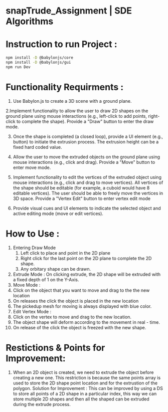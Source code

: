 # snapTrude_Assignment | SDE Algorithms

# Instruction to run Project :
```bash
npm install -D @babylonjs/core
npm install -D @babylonjs/gui
npm run Dev
```

# Functionality Requirments :

1. Use Babylon.js to create a 3D scene with a ground plane.

2.Implement functionality to allow the user to draw 2D shapes on the ground plane using mouse interactions (e.g., left-click to add points, right-click to complete the shape). Provide a "Draw" button to enter the draw mode.

3. Once the shape is completed (a closed loop), provide a UI element (e.g., button) to initiate the extrusion process. The extrusion height can be a fixed hard coded value.

4. Allow the user to move the extruded objects on the ground plane using mouse interactions (e.g., click and drag). Provide a "Move" button to enter move mode.

5. Implement functionality to edit the vertices of the extruded object using mouse interactions (e.g., click and drag to move vertices). All vertices of the shape should be editable (for example, a cuboid would have 8 editable vertices). The user should be able to freely move the vertices in 3D space. Provide a "Vertex Edit" button to enter vertex edit mode

6. Provide visual cues and UI elements to indicate the selected object and active editing mode (move or edit vertices).


# How to Use :
1. Entering Draw Mode
   1. Left click to place and point in the 2D plane
   2. Right click for the last point on the 2D plane to complete the 2D shape.
   3. Any orbitary shape can be drawn.
2. Extrude Mode : On clicking extrude, the 2D shape will be extruded with a fixed depth of 1 on the Y-Axis.
3. Move Mode :
  1. Click on the object that you want to move and drag to the the new location
  2. On releases the click the object is placed in the new location
  3. The pickedup mesh for moving is always displayed with blue color.
4. Edit Vertex Mode :
  1. Click on the vertex to move and drag to the new location.
  2. The object shape will deform according to the movement in real - time.
  3. On release of the click the object is freezed with the new shape.

# Restictions & Points for Improvement:
1.  When an 2D object is created, we need to extrude the object before creating a new one. This restriction is because the same points array is used to store the 2D shape point location and for the extrustion of the polygon.
Solution for Improvement : This can be improved by using a DS to store all points of a 2D shape in a particular index, this way we can store multiple 2D shapes and then all the shaped can be extruded during the extrude process.
   

